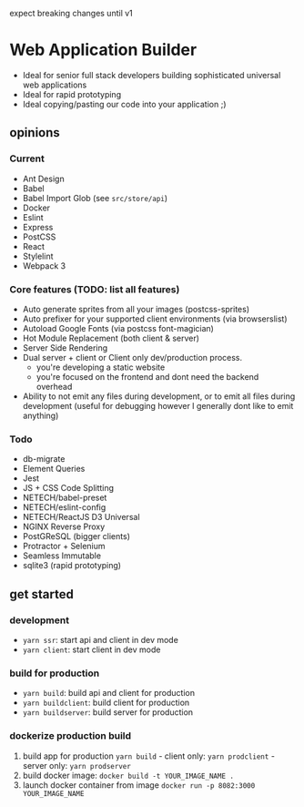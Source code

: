 expect breaking changes until v1

# Web Application Builder

  - Ideal for senior full stack developers building sophisticated universal web applications
  - Ideal for rapid prototyping
  - Ideal copying/pasting our code into your application ;)

## opinions
### Current

  - Ant Design
  - Babel
  - Babel Import Glob (see `src/store/api`)
  - Docker
  - Eslint
  - Express
  - PostCSS
  - React
  - Stylelint
  - Webpack 3

### Core features (TODO: list all features)

  - Auto generate sprites from all your images (postcss-sprites)
  - Auto prefixer for your supported client environments (via browserslist)
  - Autoload Google Fonts (via postcss font-magician)
  - Hot Module Replacement (both client & server)
  - Server Side Rendering
  - Dual server + client or Client only dev/production process.
    - you're developing a static website
    - you're focused on the frontend and dont need the backend overhead
  - Ability to not emit any files during development, or to emit all files during development (useful for debugging however I generally dont like to emit anything)


### Todo

  - db-migrate
  - Element Queries
  - Jest
  - JS + CSS Code Splitting
  - NETECH/babel-preset
  - NETECH/eslint-config
  - NETECH/ReactJS D3 Universal
  - NGINX Reverse Proxy
  - PostGReSQL (bigger clients)
  - Protractor + Selenium
  - Seamless Immutable
  - sqlite3 (rapid prototyping)

## get started
### development
  - `yarn ssr`: start api and client in dev mode
  - `yarn client`: start client in dev mode

### build for production
  - `yarn build`: build api and client for production
  - `yarn buildclient`: build client for production
  - `yarn buildserver`: build server for production

### dockerize production build
  1. build app for production `yarn build`
    - client only: `yarn prodclient`
    - server only: `yarn prodserver`
  2. build docker image: `docker build -t YOUR_IMAGE_NAME .`
  3. launch docker container from image `docker run -p 8082:3000 YOUR_IMAGE_NAME`
